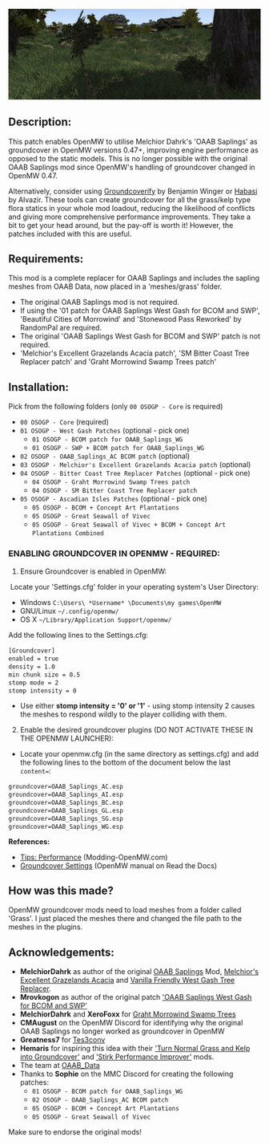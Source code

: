 ![Mod-page banner-image of saplings in the Ascadian Isles](https://github.com/MasssiveJuice08/OAAB-Saplings-OpenMW-Groundcover-Patch/blob/main/OAAB-Saplings-OpenMW-Groundcover-Patch-Banner.png.jpg)

## Description:  

This patch enables OpenMW to utilise Melchior Dahrk's 'OAAB Saplings' as groundcover in OpenMW versions 0.47+, improving engine performance as opposed to the static models. This is no longer possible with the original OAAB Saplings mod since OpenMW's handling of groundcover changed in OpenMW 0.47.  
  
Alternatively, consider using [Groundcoverify](https://gitlab.com/bmwinger/groundcoverify) by Benjamin Winger or [Habasi](https://www.nexusmods.com/morrowind/mods/53002) by Alvazir. These tools can create groundcover for all the grass/kelp type flora statics in your whole mod loadout, reducing the likelihood of conflicts and giving more comprehensive performance improvements. They take a bit to get your head around, but the pay-off is worth it! However, the patches included with this are useful.  
  
## Requirements:  

This mod is a complete replacer for OAAB Saplings and includes the sapling meshes from OAAB Data, now placed in a 'meshes/grass' folder. 

- The original OAAB Saplings mod is not required.  
- If using the '01 patch for OAAB Saplings West Gash for BCOM and SWP', 'Beautiful Cities of Morrowind' and 'Stonewood Pass Reworked' by RandomPal are required.  
- The original 'OAAB Saplings West Gash for BCOM and SWP' patch is not required.  
- 'Melchior's Excellent Grazelands Acacia patch', 'SM Bitter Coast Tree Replacer patch' and 'Graht Morrowind Swamp Trees patch'
  
## Installation:  

Pick from the following folders (only `00 OSOGP - Core` is required)

- `00 OSOGP - Core` (required)
- `01 OSOGP - West Gash Patches` (optional - pick one)
   - `01 OSOGP - BCOM patch for OAAB_Saplings_WG`
   - `01 OSOGP - SWP + BCOM patch for OAAB_Saplings_WG`
- `02 OSOGP - OAAB_Saplings_AC BCOM patch` (optional)
- `03 OSOGP - Melchior's Excellent Grazelands Acacia patch` (optional)
- `04 OSOGP - Bitter Coast Tree Replacer Patches` (optional - pick one)
   - `04 OSOGP - Graht Morrowind Swamp Trees patch`
   - `04 OSOGP - SM Bitter Coast Tree Replacer patch`
- `05 OSOGP - Ascadian Isles Patches` (optional - pick one)
   - `05 OSOGP - BCOM + Concept Art Plantations`
   - `05 OSOGP - Great Seawall of Vivec`
   - `05 OSOGP - Great Seawall of Vivec + BCOM + Concept Art Plantations Combined`
  
### ENABLING GROUNDCOVER IN OPENMW - REQUIRED:  

1. Ensure Groundcover is enabled in OpenMW:

 Locate your 'Settings.cfg' folder in your operating system's User Directory:  
- Windows `C:\Users\ *Username* \Documents\my games\OpenMW`  
- GNU/Linux `~/.config/openmw/`  
- OS X `~/Library/Application Support/openmw/`

Add the following lines to the Settings.cfg:  
  
```
[Groundcover]  
enabled = true  
density = 1.0  
min chunk size = 0.5  
stomp mode = 2
stomp intensity = 0
```

- Use either **stomp intensity = '0' or '1'** - using stomp intensity 2 causes the meshes to respond wildly to the player colliding with them.  
  
2) Enable the desired groundcover plugins (DO NOT ACTIVATE THESE IN THE OPENMW LAUNCHER):

- Locate your openmw.cfg (in the same directory as settings.cfg) and add the following lines to the bottom of the document below the last `content=`:  

```
groundcover=OAAB_Saplings_AC.esp  
groundcover=OAAB_Saplings_AI.esp  
groundcover=OAAB_Saplings_BC.esp  
groundcover=OAAB_Saplings_GL.esp  
groundcover=OAAB_Saplings_SG.esp  
groundcover=OAAB_Saplings_WG.esp  
```

**References:**
- [Tips: Performance](https://modding-openmw.com/tips/performance/) (Modding-OpenMW.com) 
- [Groundcover Settings](https://elsid-openmw.readthedocs.io/en/latest/reference/modding/settings/groundcover.html) (OpenMW manual on Read the Docs) 
  
## How was this made?  

OpenMW groundcover mods need to load meshes from a folder called 'Grass'. I just placed the meshes there and changed the file path to the meshes in the plugins.  
  
## Acknowledgements:   

- **MelchiorDahrk** as author of the original [OAAB Saplings](https://www.nexusmods.com/morrowind/mods/50334) Mod, [Melchior's Excellent Grazelands Acacia](https://www.nexusmods.com/morrowind/mods/51058) and [Vanilla Friendly West Gash Tree Replacer](https://www.nexusmods.com/morrowind/mods/44173).  
- **Mrovkogon** as author of the original patch ['OAAB Saplings West Gash for BCOM and SWP'](https://www.nexusmods.com/morrowind/mods/50626)
- **MelchiorDahrk** and **XeroFoxx** for [Graht Morrowind Swamp Trees](https://www.nexusmods.com/morrowind/mods/49771)  
- **CMAugust** on the OpenMW Discord for identifying why the original OAAB Saplings no longer worked as groundcover in OpenMW  
- **Greatness7** for [Tes3conv](https://github.com/Greatness7/tes3conv)  
- **Hemaris** for inspiring this idea with their ['Turn Normal Grass and Kelp into Groundcover'](https://www.nexusmods.com/morrowind/mods/52010) and ['Stirk Performance Improver'](https://www.nexusmods.com/morrowind/mods/52058) mods.  
- The team at [OAAB_Data](https://www.nexusmods.com/morrowind/mods/49042)  
- Thanks to **Sophie** on the MMC Discord for creating the following patches:
   - `01 OSOGP - BCOM patch for OAAB_Saplings_WG`
   - `02 OSOGP - OAAB_Saplings_AC BCOM patch`
   - `05 OSOGP - BCOM + Concept Art Plantations`
   - `05 OSOGP - Great Seawall of Vivec`
  
Make sure to endorse the original mods!
